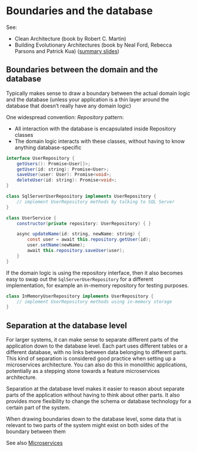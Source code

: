 # Boundaries and the database

See:

- Clean Architecture (book by Robert C. Martin)
- Building Evolutionary Architectures (book by Neal Ford, Rebecca Parsons and Patrick Kua) ([summary slides](https://www.slideshare.net/thekua/building-evolutionary-architectures))

## Boundaries between the domain and the database

Typically makes sense to draw a boundary between the actual domain logic and the database (unless your application is a thin layer around the database that doesn’t really have any domain logic)

One widespread convention: *Repository* pattern:

- All interaction with the database is encapsulated inside Repository classes
- The domain logic interacts with these classes, without having to know anything database-specific

```java
interface UserRepository {
    getUsers(): Promise<User[]>;
    getUser(id: string): Promise<User>;
    saveUser(user: User): Promise<void>;
    deleteUser(id: string): Promise<void>;
}

class SqlServerUserRepository implements UserRepository {
    // implement UserRepository methods by talking to SQL Server
}

class UserService {
    constructor(private repository: UserRepository) { }

    async updateName(id: string, newName: string) {
        const user = await this.repository.getUser(id);
        user.setName(newName);
        await this.repository.saveUser(user);
    }
}
```

If the domain logic is using the repository interface, then it also becomes easy to swap out the `SqlServerUserRepository` for a different implementation, for example an in-memory repository for testing purposes.

```java
class InMemoryUserRepository implements UserRepository {
    // implement UserRepository methods using in-memory storage
}
```

## Separation at the database level

For larger systems, it can make sense to separate different parts of the application down to the database level. Each part uses different tables or a different database, with no links between data belonging to different parts. This kind of separation is considered good practice when setting up a microservices architecture. You can also do this in monolithic applications, potentially as a stepping stone towards a feature microservices architecture.

Separation at the database level makes it easier to reason about separate parts of the application without having to think about other parts. It also provides more flexibility to change the schema or database technology for a certain part of the system.

When drawing boundaries down to the database level, some data that is relevant to two parts of the system might exist on both sides of the boundary between them

See also [Microservices](../reference-architectures/Microservices.md)